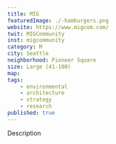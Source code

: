 ```yaml
---
title: MIG
featuredImage: ./-hamburgers.png
website: https://www.migcom.com/
twit: MIGCommunity
inst: migcommunity
category: M
city: Seattle
neighborhood: Pioneer Square
size: Large (41-100)
map: 
tags:
    - environmental
    - architecture
    - strategy
    - research
published: true
---
```


Description
